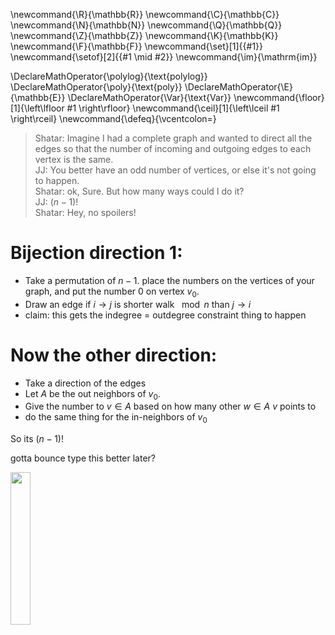 \newcommand{\R}{\mathbb{R}}
\newcommand{\C}{\mathbb{C}}
\newcommand{\N}{\mathbb{N}}
\newcommand{\Q}{\mathbb{Q}}
\newcommand{\Z}{\mathbb{Z}}
\newcommand{\K}{\mathbb{K}}
\newcommand{\F}{\mathbb{F}}
\newcommand{\set}[1]{\{#1\}}
\newcommand{\setof}[2]{\{#1 \mid #2\}}
\newcommand{\im}{\mathrm{im}}

\DeclareMathOperator{\polylog}{\text{polylog}}
\DeclareMathOperator{\poly}{\text{poly}}
\DeclareMathOperator{\E}{\mathbb{E}}
\DeclareMathOperator{\Var}{\text{Var}}
\newcommand{\floor}[1]{\left\lfloor #1 \right\rfloor}
\newcommand{\ceil}[1]{\left\lceil #1 \right\rceil}
\newcommand{\defeq}{\vcentcolon=}



> Shatar: Imagine I had a complete graph and wanted to direct all
the edges so that the number of incoming and outgoing edges to
each vertex is the same.\
> JJ: You better have an odd number of vertices, or else it's not
going to happen.\
> Shatar: ok, Sure. But how many ways could I do it?\
> JJ: $(n-1)!$\
> Shatar: Hey, no spoilers!


# Bijection direction 1: 

- Take a permutation of $n-1$. place the numbers on the vertices
    of your graph, and put the number $0$ on vertex $v_0$.
- Draw an edge if $i\to j$ is shorter walk  $\mod n$ than  $j\to
    i$
- claim: this gets the indegree = outdegree constraint thing to
    happen

# Now the other direction:

- Take a direction of the edges
- Let $A$ be the out neighbors of $v_0$.
- Give the number to $v\in A$ based on how many other  $w\in A$
     $v$ points to 
- do the same thing for the in-neighbors of $v_0$

So its $(n-1)!$

gotta bounce type this better later?

<img src='../../images/rat.png' width='25%'>


